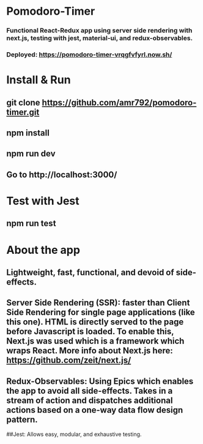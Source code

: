 # Pomodoro-Timer
### Functional React-Redux app using server side rendering with next.js, testing with jest, material-ui, and redux-observables.
### Deployed: https://pomodoro-timer-vrqgfvfyrl.now.sh/

# Install & Run
## git clone https://github.com/amr792/pomodoro-timer.git
## npm install
## npm run dev
## Go to http://localhost:3000/

# Test with Jest
## npm run test

# About the app
## Lightweight, fast, functional, and devoid of side-effects.

## Server Side Rendering (SSR): faster than Client Side Rendering for single page applications (like this one). HTML is directly served to the page before Javascript is loaded. To enable this, Next.js was used which is a framework which wraps React. More info about Next.js here: https://github.com/zeit/next.js/

## Redux-Observables: Using Epics which enables the app to avoid all side-effects. Takes in a stream of action and dispatches additional actions based on a one-way data flow design pattern.

##Jest: Allows easy, modular, and exhaustive testing.



